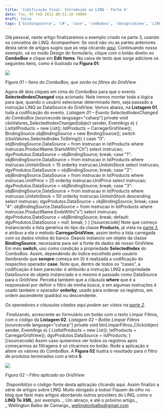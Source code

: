```yaml
---
title: 'Codificação Final: Introdução ao LINQ - Parte 4'
date: Tue, 07 Feb 2012 00:51:10 +0000
draft: false
tags: ['bindingsource', 'C#', 'case', 'combobox', 'datagridview', 'LINQ', 'LINQ', 'switch']
---
```


Olá pessoal, neste artigo finalizaremos o exemplo criado na parte 3, usando os conceitos de LINQ. Acompanhem: Se você não viu as partes anteriores desta série de artigos sugiro que as veja clicando [aqui](http://programandodotnet.wordpress.com/tag/linq-2/). Continuando nosso exemplo, vá no modo Design do formulário, clique com o botão direito no **ComboBox** e clique em **Edit Items**. Na caixa de texto que surge adicione os seguintes itens, como é ilustrado na **Figura 01**:

![](http://programandodotnet.files.wordpress.com/2011/10/comboboxitens.jpg)

_Figura 01 – Itens do ComboBox, que serão os filtros do GridView_

Agora dê dois cliques em cima do ComboBox para que o evento **SelectedIndexChanged** seja acionado. Nele iremos montar toda a lógica para que, quando o usuário selecionar determinado item, seja passado a instrução LINQ ao DataSource do GridView. Vemos abaixo, na **Listagem 01**, toda a codificação do evento. _Listagem 01 – Evento SelectedIndexChanged do ComboBox_ \[sourcecode language="csharp"\] private void cboValores\_SelectedIndexChanged(object sender, EventArgs e) { ListlstProducts = new List(); lstProducts = CarregarGridView(); BindingSource objBindingSource = new BindingSource(); switch (cboValores.SelectedIndex.ToString()) { case "0": objBindingSource.DataSource = from instrucao in lstProducts where instrucao.ProductName.StartsWith("Ch") select instrucao; dgvProdutos.DataSource = objBindingSource; break; case "1": objBindingSource.DataSource = from instrucao in lstProducts where instrucao.UnitsInStock > 15 orderby instrucao.UnitsInStock select instrucao; dgvProdutos.DataSource = objBindingSource; break; case "2": objBindingSource.DataSource = from instrucao in lstProducts where instrucao.UnitPrice > 25 orderby instrucao.UnitPrice select instrucao; dgvProdutos.DataSource = objBindingSource; break; case "3": objBindingSource.DataSource = from instrucao in lstProducts where instrucao.UnitsInStock < 50 orderby instrucao.UnitsInStock descending select instrucao; dgvProdutos.DataSource = objBindingSource; break; case "4": objBindingSource.DataSource = from instrucao in lstProducts where instrucao.ProductName.EndsWith("s") select instrucao; dgvProdutos.DataSource = objBindingSource; break; default: dgvProdutos.DataSource = null; break; } } \[/sourcecode\] Note que começo instanciando a lista genérica do tipo da classe **Products**, já vista na [parte 3](http://programandodotnet.wordpress.com/2011/10/27/introducao-ao-linq-parte-3/), e atribuo a ela o método **CarregarGridView**, assim tenho a lista carregada com os dados vindos do banco. Depois instancio um objeto da classe **BindingSource**, necessária para ser a fonte de dados de nosso GridView. Em meu **switch**, uso como condição a propriedade **SelectedIndex** do ComboBox. Assim, dependendo do índice escolhido pelo usuário (lembrando que **sempre** começa em 0) é realizada a codificação do respectivo operador **case**. Note que, dentro de todos os “cases”, a codificação é bem parecida: é atribuído a instrução LINQ a propriedade DataSource do objeto instanciado e o mesmo é passado como DataSource para o GridView. Perceba também que a cláusula **where** que é a responsável por definir o filtro de minha busca, e em algumas instruções é usado também o operador **orderby**, usado para ordenar os registros, em ordem ascendente (padrão) ou descendente.

_Os operadores e cláusulas citados aqui podem ser vistos na_ [_parte 2_](http://programandodotnet.wordpress.com/2011/10/25/introducao-ao-linq-parte-2/)_._

 Finalizando, acrescente ao formulário um botão com o texto Limpar Filtros, com o código da **Listagem 02**. _Listagem 02 – Botão Limpar Filtros_ \[sourcecode language="csharp"\] private void btnLimparFiltros\_Click(object sender, EventArgs e) { ListlstProducts = new List(); lstProducts = CarregarGridView(); dgvProdutos.DataSource = lstProducts; } \[/sourcecode\] Assim caso quisermos ver todos os registros após começarmos as filtragens é só clicarmos no botão. Rode a aplicação e altere os valores do ComboBox. A **Figura 02** ilustra o resultado para o filtro de produtos terminados com a letra **S**.

![](http://programandodotnet.files.wordpress.com/2011/10/gridviewwithfilter.jpg)

_Figura 02 – Filtro aplicado ao GridView_

 Disponibilizo o código-fonte desta aplicação clicando aqui. Assim finalizo a série de artigos sobre LINQ. Muito obrigado a todos! Fiquem de olho no blog que farei mais artigos abordando outros providers do LINQ, como o **LINQ To XML**, por exemplo. _ Um abraço, e até o próximo artigo._ _ Wellington Balbo de Camargo_ [wellingtonbalbo@gmail.com](mailto:wellingtonbalbo@gmail.com)